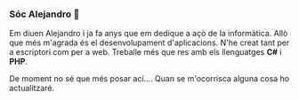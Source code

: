### Sóc Alejandro 👋

Em diuen Alejandro i ja fa anys que em dedique a açò de la informàtica. Allò que més m'agrada és el desenvolupament d'aplicacions. N'he creat tant per a escriptori com per a web. Treballe més que res amb els llenguatges **C#** i **PHP**.

De moment no sé que més posar ací.... Quan se m'ocorrisca alguna cosa ho actualitzaré.
